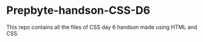 # Prepbyte-handson-CSS-D6
This repo contains all the files of CSS day 6 handson made using HTML and CSS.
